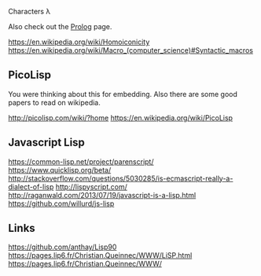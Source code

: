 
<!--
-->

Characters
λ

Also check out the [Prolog]( Prolog.md ) page.

https://en.wikipedia.org/wiki/Homoiconicity
https://en.wikipedia.org/wiki/Macro_(computer_science)#Syntactic_macros

PicoLisp
--------

You were thinking about this for embedding.
Also there are some good papers to read on wikipedia.

http://picolisp.com/wiki/?home
https://en.wikipedia.org/wiki/PicoLisp

Javascript Lisp
---------------

https://common-lisp.net/project/parenscript/
https://www.quicklisp.org/beta/
http://stackoverflow.com/questions/5030285/is-ecmascript-really-a-dialect-of-lisp
http://lispyscript.com/
http://raganwald.com/2013/07/19/javascript-is-a-lisp.html
https://github.com/willurd/js-lisp

Links
-----

https://github.com/anthay/Lisp90
https://pages.lip6.fr/Christian.Queinnec/WWW/LiSP.html
https://pages.lip6.fr/Christian.Queinnec/WWW/

<!-- vim: set autoindent expandtab sw=4 syntax=markdown: -->
